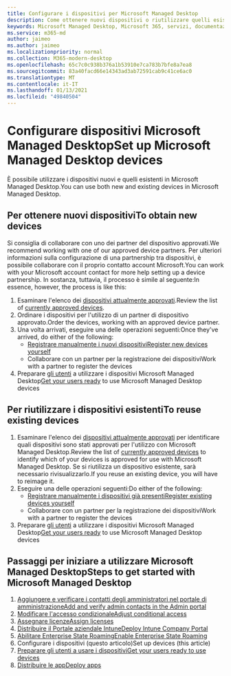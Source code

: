 ```yaml
---
title: Configurare i dispositivi per Microsoft Managed Desktop
description: Come ottenere nuovi dispositivi o riutilizzare quelli esistenti che si qualificano
keywords: Microsoft Managed Desktop, Microsoft 365, servizi, documentazione
ms.service: m365-md
author: jaimeo
ms.author: jaimeo
ms.localizationpriority: normal
ms.collection: M365-modern-desktop
ms.openlocfilehash: 65c7c0c938b376a1b53910e7ca783b7bfe8a7ea8
ms.sourcegitcommit: 83a40facd66e14343ad3ab72591cab9c41ce6ac0
ms.translationtype: MT
ms.contentlocale: it-IT
ms.lasthandoff: 01/13/2021
ms.locfileid: "49840504"
---
```

# <a name="set-up-microsoft-managed-desktop-devices"></a><span data-ttu-id="4e9e6-104">Configurare dispositivi Microsoft Managed Desktop</span><span class="sxs-lookup"><span data-stu-id="4e9e6-104">Set up Microsoft Managed Desktop devices</span></span>

<span data-ttu-id="4e9e6-105">È possibile utilizzare i dispositivi nuovi e quelli esistenti in Microsoft Managed Desktop.</span><span class="sxs-lookup"><span data-stu-id="4e9e6-105">You can use both new and existing devices in Microsoft Managed Desktop.</span></span>

## <a name="to-obtain-new-devices"></a><span data-ttu-id="4e9e6-106">Per ottenere nuovi dispositivi</span><span class="sxs-lookup"><span data-stu-id="4e9e6-106">To obtain new devices</span></span>

<span data-ttu-id="4e9e6-107">Si consiglia di collaborare con uno dei partner del dispositivo approvati.</span><span class="sxs-lookup"><span data-stu-id="4e9e6-107">We recommend working with one of our approved device partners.</span></span> <span data-ttu-id="4e9e6-108">Per ulteriori informazioni sulla configurazione di una partnership tra dispositivi, è possibile collaborare con il proprio contatto account Microsoft.</span><span class="sxs-lookup"><span data-stu-id="4e9e6-108">You can work with your Microsoft account contact for more help setting up a device partnership.</span></span> <span data-ttu-id="4e9e6-109">In sostanza, tuttavia, il processo è simile al seguente:</span><span class="sxs-lookup"><span data-stu-id="4e9e6-109">In essence, however, the process is like this:</span></span>

1. <span data-ttu-id="4e9e6-110">Esaminare l'elenco dei [dispositivi attualmente approvati](../service-description/device-list.md).</span><span class="sxs-lookup"><span data-stu-id="4e9e6-110">Review the list of [currently approved devices](../service-description/device-list.md).</span></span>
2. <span data-ttu-id="4e9e6-111">Ordinare i dispositivi per l'utilizzo di un partner di dispositivo approvato.</span><span class="sxs-lookup"><span data-stu-id="4e9e6-111">Order the devices, working with an approved device partner.</span></span>
3. <span data-ttu-id="4e9e6-112">Una volta arrivati, eseguire una delle operazioni seguenti:</span><span class="sxs-lookup"><span data-stu-id="4e9e6-112">Once they've arrived, do either of the following:</span></span>
    - [<span data-ttu-id="4e9e6-113">Registrare manualmente i nuovi dispositivi</span><span class="sxs-lookup"><span data-stu-id="4e9e6-113">Register new devices yourself</span></span>](register-devices-self.md)
    - <span data-ttu-id="4e9e6-114">Collaborare con un partner per la registrazione dei dispositivi</span><span class="sxs-lookup"><span data-stu-id="4e9e6-114">Work with a partner to register the devices</span></span>
4. <span data-ttu-id="4e9e6-115">Preparare [gli utenti](get-started-devices.md) a utilizzare i dispositivi Microsoft Managed Desktop</span><span class="sxs-lookup"><span data-stu-id="4e9e6-115">[Get your users ready](get-started-devices.md) to use Microsoft Managed Desktop devices</span></span>

## <a name="to-reuse-existing-devices"></a><span data-ttu-id="4e9e6-116">Per riutilizzare i dispositivi esistenti</span><span class="sxs-lookup"><span data-stu-id="4e9e6-116">To reuse existing devices</span></span>

1. <span data-ttu-id="4e9e6-117">Esaminare l'elenco dei [dispositivi attualmente approvati](../service-description/device-list.md) per identificare quali dispositivi sono stati approvati per l'utilizzo con Microsoft Managed Desktop.</span><span class="sxs-lookup"><span data-stu-id="4e9e6-117">Review the list of [currently approved devices](../service-description/device-list.md) to identify which of your devices is approved for use with Microsoft Managed Desktop.</span></span> <span data-ttu-id="4e9e6-118">Se si riutilizza un dispositivo esistente, sarà necessario rivisualizzarlo.</span><span class="sxs-lookup"><span data-stu-id="4e9e6-118">If you reuse an existing device, you will have to reimage it.</span></span>
2. <span data-ttu-id="4e9e6-119">Eseguire una delle operazioni seguenti:</span><span class="sxs-lookup"><span data-stu-id="4e9e6-119">Do either of the following:</span></span>
    - [<span data-ttu-id="4e9e6-120">Registrare manualmente i dispositivi già presenti</span><span class="sxs-lookup"><span data-stu-id="4e9e6-120">Register existing devices yourself</span></span>](register-reused-devices-self.md)
    - <span data-ttu-id="4e9e6-121">Collaborare con un partner per la registrazione dei dispositivi</span><span class="sxs-lookup"><span data-stu-id="4e9e6-121">Work with a partner to register the devices</span></span>
3. <span data-ttu-id="4e9e6-122">Preparare [gli utenti](get-started-devices.md) a utilizzare i dispositivi Microsoft Managed Desktop</span><span class="sxs-lookup"><span data-stu-id="4e9e6-122">[Get your users ready](get-started-devices.md) to use Microsoft Managed Desktop devices</span></span>

## <a name="steps-to-get-started-with-microsoft-managed-desktop"></a><span data-ttu-id="4e9e6-123">Passaggi per iniziare a utilizzare Microsoft Managed Desktop</span><span class="sxs-lookup"><span data-stu-id="4e9e6-123">Steps to get started with Microsoft Managed Desktop</span></span>

1. [<span data-ttu-id="4e9e6-124">Aggiungere e verificare i contatti degli amministratori nel portale di amministrazione</span><span class="sxs-lookup"><span data-stu-id="4e9e6-124">Add and verify admin contacts in the Admin portal</span></span>](add-admin-contacts.md)
2. [<span data-ttu-id="4e9e6-125">Modificare l'accesso condizionale</span><span class="sxs-lookup"><span data-stu-id="4e9e6-125">Adjust conditional access</span></span>](conditional-access.md)
3. [<span data-ttu-id="4e9e6-126">Assegnare licenze</span><span class="sxs-lookup"><span data-stu-id="4e9e6-126">Assign licenses</span></span>](assign-licenses.md)
4. [<span data-ttu-id="4e9e6-127">Distribuire il Portale aziendale Intune</span><span class="sxs-lookup"><span data-stu-id="4e9e6-127">Deploy Intune Company Portal</span></span>](company-portal.md)
5. [<span data-ttu-id="4e9e6-128">Abilitare Enterprise State Roaming</span><span class="sxs-lookup"><span data-stu-id="4e9e6-128">Enable Enterprise State Roaming</span></span>](enterprise-state-roaming.md)
6. <span data-ttu-id="4e9e6-129">Configurare i dispositivi (questo articolo)</span><span class="sxs-lookup"><span data-stu-id="4e9e6-129">Set up devices (this article)</span></span>
7. [<span data-ttu-id="4e9e6-130">Preparare gli utenti a usare i dispositivi</span><span class="sxs-lookup"><span data-stu-id="4e9e6-130">Get your users ready to use devices</span></span>](get-started-devices.md)
8. [<span data-ttu-id="4e9e6-131">Distribuire le app</span><span class="sxs-lookup"><span data-stu-id="4e9e6-131">Deploy apps</span></span>](deploy-apps.md)
